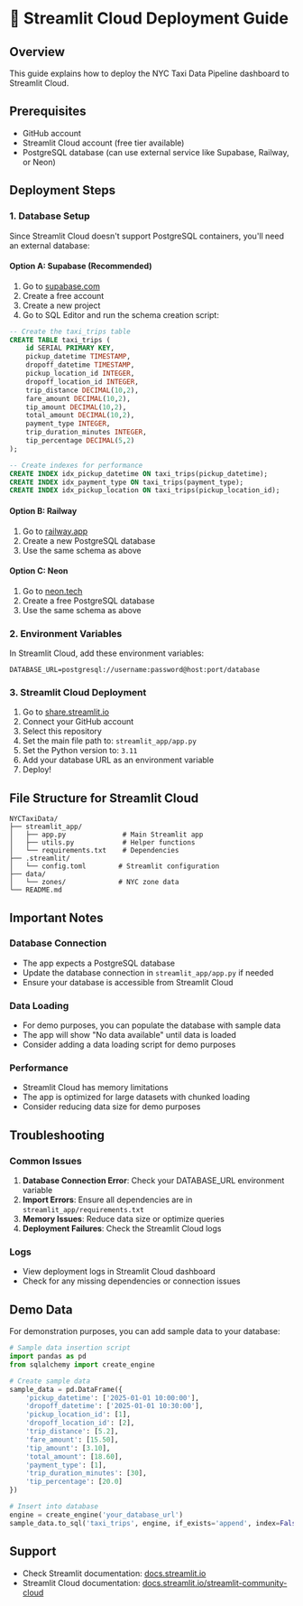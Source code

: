 # 🚀 Streamlit Cloud Deployment Guide

## Overview
This guide explains how to deploy the NYC Taxi Data Pipeline dashboard to Streamlit Cloud.

## Prerequisites
- GitHub account
- Streamlit Cloud account (free tier available)
- PostgreSQL database (can use external service like Supabase, Railway, or Neon)

## Deployment Steps

### 1. Database Setup
Since Streamlit Cloud doesn't support PostgreSQL containers, you'll need an external database:

#### Option A: Supabase (Recommended)
1. Go to [supabase.com](https://supabase.com)
2. Create a free account
3. Create a new project
4. Go to SQL Editor and run the schema creation script:

```sql
-- Create the taxi_trips table
CREATE TABLE taxi_trips (
    id SERIAL PRIMARY KEY,
    pickup_datetime TIMESTAMP,
    dropoff_datetime TIMESTAMP,
    pickup_location_id INTEGER,
    dropoff_location_id INTEGER,
    trip_distance DECIMAL(10,2),
    fare_amount DECIMAL(10,2),
    tip_amount DECIMAL(10,2),
    total_amount DECIMAL(10,2),
    payment_type INTEGER,
    trip_duration_minutes INTEGER,
    tip_percentage DECIMAL(5,2)
);

-- Create indexes for performance
CREATE INDEX idx_pickup_datetime ON taxi_trips(pickup_datetime);
CREATE INDEX idx_payment_type ON taxi_trips(payment_type);
CREATE INDEX idx_pickup_location ON taxi_trips(pickup_location_id);
```

#### Option B: Railway
1. Go to [railway.app](https://railway.app)
2. Create a new PostgreSQL database
3. Use the same schema as above

#### Option C: Neon
1. Go to [neon.tech](https://neon.tech)
2. Create a free PostgreSQL database
3. Use the same schema as above

### 2. Environment Variables
In Streamlit Cloud, add these environment variables:

```
DATABASE_URL=postgresql://username:password@host:port/database
```

### 3. Streamlit Cloud Deployment
1. Go to [share.streamlit.io](https://share.streamlit.io)
2. Connect your GitHub account
3. Select this repository
4. Set the main file path to: `streamlit_app/app.py`
5. Set the Python version to: `3.11`
6. Add your database URL as an environment variable
7. Deploy!

## File Structure for Streamlit Cloud
```
NYCTaxiData/
├── streamlit_app/
│   ├── app.py              # Main Streamlit app
│   ├── utils.py            # Helper functions
│   └── requirements.txt    # Dependencies
├── .streamlit/
│   └── config.toml        # Streamlit configuration
├── data/
│   └── zones/             # NYC zone data
└── README.md
```

## Important Notes

### Database Connection
- The app expects a PostgreSQL database
- Update the database connection in `streamlit_app/app.py` if needed
- Ensure your database is accessible from Streamlit Cloud

### Data Loading
- For demo purposes, you can populate the database with sample data
- The app will show "No data available" until data is loaded
- Consider adding a data loading script for demo purposes

### Performance
- Streamlit Cloud has memory limitations
- The app is optimized for large datasets with chunked loading
- Consider reducing data size for demo purposes

## Troubleshooting

### Common Issues
1. **Database Connection Error**: Check your DATABASE_URL environment variable
2. **Import Errors**: Ensure all dependencies are in `streamlit_app/requirements.txt`
3. **Memory Issues**: Reduce data size or optimize queries
4. **Deployment Failures**: Check the Streamlit Cloud logs

### Logs
- View deployment logs in Streamlit Cloud dashboard
- Check for any missing dependencies or connection issues

## Demo Data
For demonstration purposes, you can add sample data to your database:

```python
# Sample data insertion script
import pandas as pd
from sqlalchemy import create_engine

# Create sample data
sample_data = pd.DataFrame({
    'pickup_datetime': ['2025-01-01 10:00:00'],
    'dropoff_datetime': ['2025-01-01 10:30:00'],
    'pickup_location_id': [1],
    'dropoff_location_id': [2],
    'trip_distance': [5.2],
    'fare_amount': [15.50],
    'tip_amount': [3.10],
    'total_amount': [18.60],
    'payment_type': [1],
    'trip_duration_minutes': [30],
    'tip_percentage': [20.0]
})

# Insert into database
engine = create_engine('your_database_url')
sample_data.to_sql('taxi_trips', engine, if_exists='append', index=False)
```

## Support
- Check Streamlit documentation: [docs.streamlit.io](https://docs.streamlit.io)
- Streamlit Cloud documentation: [docs.streamlit.io/streamlit-community-cloud](https://docs.streamlit.io/streamlit-community-cloud) 